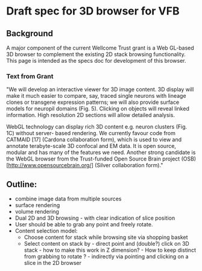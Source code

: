 # Draft spec for 3D browser for VFB

## Background

A major component of the current Wellcome Trust grant is a Web GL-based 3D browser to complement the existing 2D stack browsing functionality.  This page is intended as the specs doc for development of this browser.

### Text from Grant

"We will develop an interactive viewer for 3D image content. 3D display will make it much easier to compare, say, traced single neurons with lineage clones or transgene expression patterns; we will also provide surface models for neuropil domains (Fig. 5). Clicking on objects will reveal linked information. High resolution 2D sections will allow detailed analysis.

WebGL technology can display rich 3D content e.g. neuron clusters (Fig. 1C) without server- based rendering. We currently favour code from CATMAID [17] (Cardona collaboration form), which is used to view and annotate terabyte-scale 3D confocal and EM data. It is open source, modular and has many of the features we need. Another strong candidate is the WebGL browser from the Trust-funded Open Source Brain project (OSB) [http://www.opensourcebrain.org/] (Silver collaboration form)."

## Outline:

* combine image data from multiple sources
* surface rendering
* volume rendering
* Dual 2D and 3D browsing - with clear indication of slice position
* User should be able to grab any point and freely rotate.
* Content selection model:
	* Choose content for stack while browsing site via shopping basket
	* Select content on stack by
	       - direct point and (double?) click on 3D stack
	       		- how to make this work in Z dimension?
	       		- How to keep distinct from grabbing to rotate ?
	       - indirectly via pointing and clicking on a slice in the 2D browser
